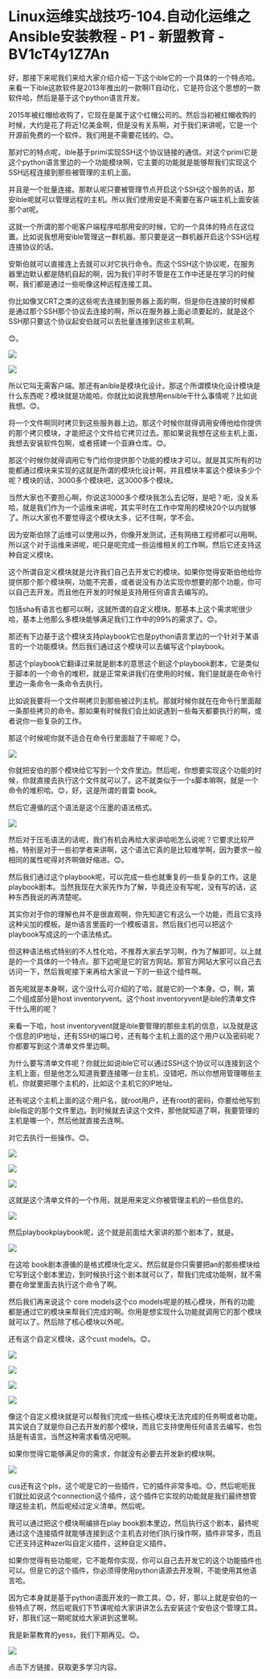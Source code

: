 # Linux运维实战技巧-104.自动化运维之Ansible安装教程 - P1 - 新盟教育 - BV1cT4y1Z7An

好，那接下来呢我们来给大家介绍介绍一下这个ible它的一个具体的一个特点哈。来看一下ible这款软件是2013年推出的一款啊IT自动化，它是符合这个思想的一款软件哈，然后是基于这个python语言开发。

2015年被红帽给收购了，它现在是属于这个红帽公司的。然后当初被红帽收购的时候，大约是花了将近1亿美金啊，但是没有关系啊，对于我们来讲呢，它是一个开源前免费的一个软件。我们用是不需要花钱的。😊。

那对它的特点呢，ible基于primi实现SSH这个协议链接的通信。对这个primi它是这个python语言里边的一个功能模块啊，它主要的功能就是能够帮我们实现这个SSH远程连接到那些被管理的主机上面。

并且是一个批量连接。那默认呢只要被管理节点开启这个SSH这个服务的话，那安ible呢就可以管理远程的主机。所以我们使用安是不需要在客户端主机上面安装那个at呢。

这就一个所谓的那个呃客户端程序哈那用安的时候，它的一个具体的特点在这位置。比如说我想用安ible管理这一群机器。那只要是这一群机器开启这个SSH远程连接协议的话。

安斯伯就可以直接连上去就可以对它执行命令。而这个SSH这个协议呢，在服务器里边默认都是随机自起的啊，因为我们平时不管是在工作中还是在学习的时候啊，我们都是通过一些呃像这种远程连接工具。

你比如像叉CRT之类的这些呢去连接到服务器上面的啊，但是你在连接的时候都是通过那个SSH那个协议去连接的啊，所以在服务器上面必须要起的，就是这个SSH那只要这个协议起安伯就可以去批量连接到这些主机啊。

😊。

![](img/6d84ed7979bd4cbd950fc1118fe68271_1.png)

![](img/6d84ed7979bd4cbd950fc1118fe68271_2.png)

所以它叫无需客户端。那还有anible是模块化设计。那这个所谓模块化设计模块是什么东西呢？模块就是功能哈。你就比如说我想用ensible干什么事情呢？比如说我想。😊。

将一个文件啊同时拷贝到这些服务器上边。那这个时候你就得调用安傅他给你提供的那个拷贝模块，才能把这个文件给它拷贝过去。那如果说我想在这些主机上面，我想去安装软件包啊，或者搭建一个亚麻仓库。😊。

那这个时候你就得调用它专门给你提供那个功能的模块才可以。就是其实所有的功能都通过模块来实现的这就是所谓的模块化设计啊，并且模块丰富这个模块多少个呢？模块的话，3000多个模块吧，这3000多个模块。

当然大家也不要担心啊，你说这3000多个模块我怎么去记呀，是吧？呃，没关系哈，就是我们作为一个运维来讲呢，其实平时在工作中常用的模块20个以内就够了。所以大家也不要觉得这个模块太多，记不住啊，学不会。

因为安斯伯除了运维可以使用以外，你像开发测试，还有网络工程师都可以用啊。所以这个对于运维来讲呢，呃只是呃完成一些运维相关的工作啊。然后它还支持这种自定义模块。

这个所谓自定义模块就是允许我们自己去开发它的模块。如果你觉得安斯伯他给你提供那个那个模块啊，功能不完善，或者说没有办法实现你想要的那个功能，你可以自己去开发。而且他在开发的时候是支持用任何语言去编写的。

包括sha有语言也都可以啊，这就所谓的自定义模块。那基本上这个需求呢很少哈，基本上他那么多模块能够满足我们工作中的99%的需求了。😊。

那还有下边基于这个模块支持playbook它也是python语言里边的一个针对于某语言的一个功能模块。然后我们通过这个模块可以去编写这个playbook。

那这个playbook它翻译过来就是剧本的意思这个剧这个playbook剧本，它是类似于脚本的一个命令的堆积，就是正常来讲我们在使用的时候，我们是就是在命令行里边一条命令一条命令去执行。

比如说我要将一个文件啊拷贝到那些被过列主机。那就时候你就在在命令行里面敲一条那些拷贝的命令。那如果有时候我们会比如说遇到一些每天都要执行的啊，或者说你一些复杂的工作。

那这个时候呢你就不适合在命令行里面敲了干嘛呢？😊。

![](img/6d84ed7979bd4cbd950fc1118fe68271_4.png)

你就把安伯的那个模块给它写到一个文件里边。然后呢，你想要实现这个功能的时候，你就直接去执行这个文件就可以了。这不就类似于一个s脚本嘛啊，就是一个命令的堆积哈。😊，好，这是所谓的普雷 book。

然后它遵循的这个语法是这个压墨的语法格式。

![](img/6d84ed7979bd4cbd950fc1118fe68271_6.png)

然后对于压毛语法的话呢，我们有机会再给大家讲哈呃怎么说呢？它要求比较严格，特别是对于一些初学者来讲啊，这个语法它真的是比较难学啊，因为要求一般相同的属性呢得对齐啊做好缩进。😊。

然后我们通过这个playbook呢，可以完成一些也就重复的一些复杂的工作。这是playbook剧本。当然我现在大家先作为了解，毕竟还没有写呢，没有写的话，这种东西我说的再清楚呢。

其实你对于你的理解也并不是很直观啊，你先知道它有这么一个功能，而且它支持这种尖加的模板。是th语言里面的一个模板语言。然后我们也可以把这个playbook写成这的一个语法格式。

但这种语法格式特别的不人性化哈，不推荐大家去学习啊，作为了解即可。以上就是的一个具体的一个特点。那下边呢是它的官方网站。那官方网站大家可以自己去访问一下，然后我呢接下来再给大家说一下的一些这个组件啊。

首先呢就是本身啊，这个没什么可介绍的了哈，就是它的一个本身。😊，啊，第二个组成部分是host inventoryvent。这个host inventoryvent是ible的清单文件干什么用的呢？

来看一下哈，host inventoryvent就是ible要管理的那些主机的信息，以及就是这个信息的IP地址，还有SSH的端口号，还有每个主机上面的这个用户以及密码呢？你都要写到这个清单文件里边啊。

为什么要写清单文件呢？你就比如说ible它可以通过SSH这个协议可以连接到这个主机上面，但是他怎么知道我要连接哪一台主机，没错吧，所以你想用管理哪些主机，你就要把哪个主机的，比如这个主机它的IP地址。

还有呢这个主机上面的这个用户名，就root用户，还有root的密码，你要给他写到ible指定的那个文件里边。到时候就去读这个文件，那他就知道了啊，我要管理的主机是哪一个，然后他就直接去连啊。

对它去执行一些操作。😊。

![](img/6d84ed7979bd4cbd950fc1118fe68271_8.png)

![](img/6d84ed7979bd4cbd950fc1118fe68271_9.png)

![](img/6d84ed7979bd4cbd950fc1118fe68271_10.png)

这就是这个清单文件的一个作用，就是用来定义你被管理主机的一些信息的。

![](img/6d84ed7979bd4cbd950fc1118fe68271_12.png)

然后playbookplaybook呢，这个就是前面给大家讲的那个剧本了，就是。

![](img/6d84ed7979bd4cbd950fc1118fe68271_14.png)

在这哈 book剧本遵循的是格式模块化定义。然后就是你只需要把an的那些模块给它写到这个剧本里边，到时候执行这个剧本就可以了，帮我们完成功能啊，就不需要在命堂里面去执行这个命令了啊。

然后我们再来说这个 core models这个co models呢是的核心模块，所有的功能都是通过它的模块来帮我们完成的啊。你用是想实现什么功能就调用它的那个模块就可以了。然后除了核心模块以外呢。

还有这个自定义模块，这个cust models。😊。

![](img/6d84ed7979bd4cbd950fc1118fe68271_16.png)

![](img/6d84ed7979bd4cbd950fc1118fe68271_17.png)

![](img/6d84ed7979bd4cbd950fc1118fe68271_18.png)

![](img/6d84ed7979bd4cbd950fc1118fe68271_19.png)

像这个自定义模块就是可以帮我们完成一些核心模块无法完成的任务啊或者功能。其实说白了就是你自己去开发的那个模块，而且它支持使用任何语言去编写，也包括是有语言。当然这种需求看情况吧啊。

如果你觉得它能够满足你的需求，你就没有必要去开发新的模块啊。

![](img/6d84ed7979bd4cbd950fc1118fe68271_21.png)

cus还有这个pls，这个呢是它的一些插件，它的插件非常多哈。😊，然后呢呃我们就比如说这个connection这个插件，这个插件它实现的功能就是我们最终想管理这些主机，然后呢经过定义清单。然后呢。

我可以通过把这个模块啊编排在play book剧本里边，然后执行这个剧本，最终呢通过这个连接插件就能够连接到这个主机去对他们执行操作啊，插件非常多，而且它还支持这种azer叫自定义插件，这种自定义插件。

如果你觉得有些功能呢，它不能帮你实现，你可以自己去开发它的这个功能插件也可以。但是它的这个插件，你必须得使用python语源去开发啊，不能使用其他语言哈。

因为它本身就是基于python语面开发的一款工具。😊，好，那以上就是安伯的一些特点了啊，然后呢我们下节课呢给大家讲讲怎么去安装这个安伯这个管理工具。好，那我们这一期呢就给大家讲到这里啊。

我是新蒙教育的yess，我们下期再见。😊。

![](img/6d84ed7979bd4cbd950fc1118fe68271_23.png)

点击下方链接，获取更多学习内容。